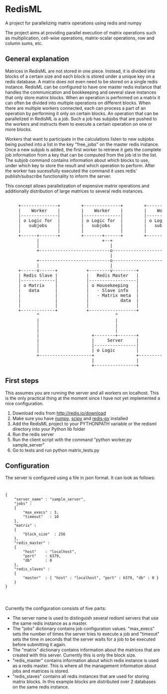 RedisML
=======

A project for parallelizing matrix operations using redis and numpy

The project aims at providing parallel execution of matrix operations such as multiplication,
cell-wise operations, matrix-scalar operations, row and column sums, etc.

General explanation
-----------------------
Matrices in RedisML are not stored in one piece. Instead, it is divided into blocks of a certain size and each block is stored under a unique key on a redis database.
A matrix does not even need to be stored on a single redis instance. RedisML can be configured to have one master redis instance that handles the communication and bookkeeping and several slave instances that only store matrix blocks.
When an operation is performed on a matrix it can often be divided into multiple operations on different blocks. When there are multiple workers connected, each can process a part of an operation by performing it only on certain blocks.
An operation that can be parallelized in RedisML is a job. Such a job has subjobs that are pushed to the workers and instructs them to execute a certain operation on one or more blocks.

Workers that want to participate in the calculations listen to new subjobs being pushed into a list in the key "free_jobs" on the master redis instance.
Once a new subjob is added, the first worker to retrieve it gets the complete job information from a key that can be computed from the job id in the list.
The subjob command contains information about which blocks to use, under which key to store the result and which operation to perform.
After the worker has sucessfully executed the command it uses redis' publish/subscribe functionality to inform the server.

This concept allows parallelization of expensive matrix operations and additionally distribution of large matrices to several redis instances.

<pre>

     +--------------+        +--------------+        +--------------+        +--------------+
     |    Worker    |        |    Worker    |        |    Worker    |        |    Worker    |
     |--------------|        |--------------|        |--------------|        |--------------|
     | o Logic for  |        | o Logic for  |        | o Logic for  |        | o Logic for  |
     |   subjobs    |        |   subjobs    |        |   subjobs    |        |   subjobs    |
     |              |        |              |        |              |        |              |
     +------+-------+        +-------+------+        +-------+------+        +-------+------+
            |                        +--+                    |                       |
            |                           |                    |                       |
            +---------------------------o--------------------+-----------------------+
                                        |
            +---------------------------o-----------------------------+
            |                           |                             |
     +------v------+           +--------v---------+            +------v------+
     | Redis Slave |           |   Redis Master   |            | Redis Slave |
     |-------------|           |------------------|            |-------------|
     | o Matrix    |           | o Housekeeping   |            | o Matrix    |
     |   data      |           |   - Slave info   |            |   data      |
     |             |           |   - Matrix meta  |            |             |
     |             |           |            data  |            |             |
     |             |           |                  |            |             |
     +-------------+           +------------------+            +-------------+
            ^                             ^                            ^
            |                             |                            |
            |                             |                            |
            |                             |                            |
            |                    +--------+-------+                    |
            |                    |     Server     |                    |
            |                    |----------------|                    |
            |                    | o Logic        |                    |
            +--------------------+                +--------------------+
                                 |                |
                                 +----------------+
</pre>

First steps
-----------------------
This assumes you are running the server and all workers on localhost. This is the only practical thing at the moment since I have not yet implemented a nice configuration.


1. Download redis from http://redis.io/download
2. Make sure you have [numpy](http://www.numpy.org), [scipy](http://www.scipy.org) and [redis-py](https://github.com/andymccurdy/redis-py) installed 
3. Add the RedisML project to your PYTHONPATH variable or the redisml directory into your Python lib folder
4. Run the redis server
5. Run the client script with the command "python worker.py sample_server"
6. Go to tests and run python matrix_tests.py

Configuration
-----------------------
The server is configured using a file in json format. It can look as follows:
<code>
<pre>
{
    "server_name" : "sample_server",
    "jobs" :
    {
        "max_execs" : 3,
        "timeout"   : 10
    },
    "matrix" :
    {
        "block_size"  : 256
    },
    "redis_master" :
    {
        "host"    : "localhost",
        "port"    : 6379,
        "db"      : 0
    },
    "redis_slaves" :
    {
        "master"  : { "host" : "localhost", "port" : 6379, "db" : 0 }
    }
}</pre>
</code>

Currently the configuration consists of five parts:
* The server name is used to distinguish several redisml servers that use the same redis instance as a master.
* The "jobs" dictionary contains job configuration values. "max_execs" sets the number of times the server tries to execute a job and "timeout" sets the time in seconds that the server waits for a job to be executed before submitting it again.
* The "matrix" dictionary contains information about the matrices that are created with this server. Currently this is only the block size.
* "redis_master" contains information about which redis instance is used as a redis master. This is where all the management information about jobs and matrices is stored.
* "redis_slaves" contains all redis instances that are used for storing matrix blocks. In this example blocks are distributed over 2 databases on the same redis instance.
